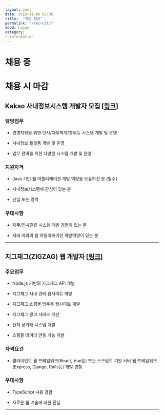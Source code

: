 ```yaml
---
layout: post
date: 2018-11-06 02:36
title:  "취업 정보"
permalink: "/recruit/"
mood: happy
category: 
- information
---
```


# 채용 중

# 채용 시 마감

## Kakao 사내정보시스템 개발자 모집 [[링크](https://careers.kakao.com/jobs/P-9336?part=TECHNOLOGY&page=1&company=KAKAO)]
  
### 담당업무

* 경영지원을 위한 인사/재무회계/총무등 시스템 개발 및 운영
  
* 사내정보 플랫폼 개발 및 운영
  
* 업무 편의를 위한 다양한 시스템 개발 및 운영

### 지원자격

* Java 기반 웹 어플리케이션 개발 역량을 보유하신 분 (필수)

* 사내정보시스템에 관심이 있는 분

* 신입 또는 경력

### 우대사항

* 재무/인사관련 시스템 개발 경험이 있는 분
  
* 자바 이외의 웹 어플리케이션 개발역량이 있는 분

---

## 지그재그(ZIGZAG) 웹 개발자 [[링크](https://career.zigzag.kr/recruit/)]

### 주요업무

* Node.js 기반의 지그재그 API 개발

* 지그재그 사내 관리 웹사이트 개발
  
* 지그재그 쇼핑몰 업주용 웹사이트 개발
  
* 지그재그 광고 서비스 개선
  
* 전자 상거래 시스템 개발
  
* 쇼핑몰 데이터 연동 기능 개발

### 자격요건

* 클라이언트 웹 프레임워크(React, Vue등) 또는 스크립트 기반 서버 웹 프레임워크(Express, Django, Rails등) 개발 경험

### 우대사항

* TypeScript 사용 경험

* 새로운 웹 기술에 대한 관심

---

